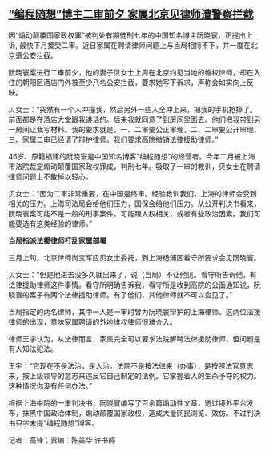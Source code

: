 <!--1681208034000-->
[“编程随想”博主二审前夕 家属北京见律师遭警察拦截](https://www.rfa.org/mandarin/yataibaodao/renquanfazhi/gf-04112023061324.html)
------

<p><span style="font-weight: 400;">因“煽动颠覆国家政权罪”被判处有期徒刑七年</span><span style="font-weight: 400;">的中国知名博主阮晓寰，正提出上诉, 最快下月接受二审。近日家属在聘请律师问题上与当局相持不下，并一度在北京遭公安拦截。</span></p><p><span style="font-weight: 400;">阮晓寰案进行二审前夕，他的妻子贝女士上周在北京约见当地的维权律师，却在入住的朝阳区酒店门外被至少八名公安拦截，要求她写下诉求，声称会如实向上反映。</span></p><p><span style="font-weight: 400;">贝女士：“突然有一个人冲撞我，然后另外一些人全冲上来，把我的手机抢掉了。前面都是在酒店大堂跟我讲话的。后来我就同意了到房间里面去。他们把我带到另一房间让我写材料。我的要求就是，一、二审要公正审理，二、二审要公开审理，三、家属二审已经请了辩护律师。我们要求高院撤销法律援助律师。”</span></p><p><span style="font-weight: 400;">46岁、原籍福建的阮晓寰是中国知名博客"编程随想"的经营者</span><span style="font-weight: 400;">。今年二月被上海市法院裁定煽动颠覆国家政权罪成，判刑七年。吸取了一审的教训，贝女士在聘请律师问题上不敢掉以轻心。</span></p><p><span style="font-weight: 400;">贝女士：“因为二审非常重要，在中国是终审。经验教训我们，上海的律师会受到相关的压力。上海司法局会给他们压力，国保会给他们压力。从公开判决书看来，阮晓寰案可能不是一般的刑事案件，可能跟人权相关，或者有些政治因素。我们可能要选有这类经验的律师。”</span></p><p><b>当局指派法援律师打乱家属部署</b></p><p><span style="font-weight: 400;">三月上旬，北京律师尚宝军应贝女士委托，到上海杨浦区看守所要求会见阮晓寰。</span></p><p><span style="font-weight: 400;">贝女士：“但是他进去没多久就出来了，说（当局）不让他见。看守所告诉他，有法律援助律师这件事情。看守所明确告诉我，看守所是收到高院的公函通知说，阮晓寰的案子有两个法律援助律师。有了他们，其他律师就不可以会见了。”</span></p><p><span style="font-weight: 400;">当局指定的两名律师，其中一人是一审时曾为阮晓寰辩护的上海律师。这两位法援律师的出现，意味家属聘请的外地维权律师很难介入。</span></p><p><span style="font-weight: 400;">律师王宇认为，从法律而言，家属完全可以要求法院解聘法律援助律师，但问题是有人知法犯法。</span></p><p><span style="font-weight: 400;">王宇：“它现在不是法治，是人治。法院不是按法律来（办事），是按照法官意志来，按上级领导的意志来违反它自己制定的法例。它掌握着人的生杀予夺的权力。这种情况你没有任何办法。”</span></p><p><span style="font-weight: 400;">根据上海中院的一审判决书，阮晓寰编写了百余篇煽动性文章，透过境外平台发布，抹黑中国政治体制，煽动颠覆国家政权，造成大量网民浏览、效仿。不过判决书只字未提“编程随想”博客。</span></p><p></p><p><span style="font-weight: 400;">记者：高锋；责编：陈美华 许书婷</span></p>
